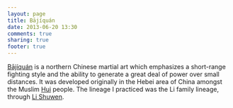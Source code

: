 ```yaml
---
layout: page
title: Bājíquán
date: 2013-06-20 13:30
comments: true
sharing: true
footer: true
---
```

[Bājíquán](http://en.wikipedia.org/wiki/B%C4%81j%C3%ADqu%C3%A1n) is a northern Chinese martial art which emphasizes a short-range fighting style and the ability to generate a great deal of power over small distances. It was developed originally in the Hebei area of China amongst the Muslim [Hui](http://en.wikipedia.org/wiki/Hui_people) people. The lineage I practiced was the Li family lineage, through [Li Shuwen](http://www.satirio.com/ma/baji/lineage.html).